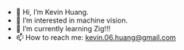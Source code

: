 - 👋 Hi, I’m Kevin Huang.
- 👀 I’m interested in machine vision.
- 🌱 I’m currently learning Zig!!!
- 📫 How to reach me: kevin.06.huang@gmail.com

<!---
kevin-06-huang/kevin-06-huang is a ✨ special ✨ repository because its `README.md` (this file) appears on your GitHub profile.
You can click the Preview link to take a look at your changes.
--->
